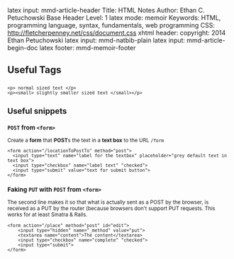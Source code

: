 latex input:    mmd-article-header
Title:				  HTML Notes
Author:			    Ethan C. Petuchowski
Base Header Level:		1
latex mode:     memoir
Keywords:			  HTML, programming language, syntax, fundamentals, web programming
CSS:				    http://fletcherpenney.net/css/document.css
xhtml header:		<script type="text/javascript" src="http://cdn.mathjax.org/mathjax/latest/MathJax.js?config=TeX-AMS-MML_HTMLorMML"></script>
copyright:		  2014 Ethan Petuchowski
latex input:		mmd-natbib-plain
latex input:		mmd-article-begin-doc
latex footer:		mmd-memoir-footer

## Useful Tags

### <small>

	<p> normal sized text </p>
	<p><small> slightly smaller sized text </small></p>

## Useful snippets

### `POST` from `<form>`

Create a **form** that **POST**s the text in a **text box** to the URL `/form`

    <form action="/locationToPostTo" method="post">
      <input type="text" name="label for the textbox" placeholder="grey default text in text box">
      <input type="checkbox" name="label text" "checked">
      <input type="submit" value="text for submit button">
    </form>

### Faking `PUT` with `POST` from `<form>`

The second line makes it so that what is actually sent as a POST
by the browser, is received as a PUT by the router (because browsers
don't support PUT requests. This works for at least Sinatra & Rails.

    <form action="/place" method="post" id="edit">
        <input type="hidden" name="_method" value="put">
        <textarea name="content">The content</textarea>
        <input type="checkbox" name="complete" "checked">
        <input type="submit">
    </form>
